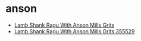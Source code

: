 # anson

 * [Lamb Shank Ragu With Anson Mills Grits](../../index/l/lamb-shank-ragu-with-anson-mills-grits-355529.json)
 * [Lamb Shank Ragu With Anson Mills Grits 355529](../../index/l/lamb-shank-ragu-with-anson-mills-grits-355529.json)
